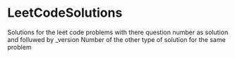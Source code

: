 # LeetCodeSolutions
Solutions for the leet code problems with there question number as solution and folluwed by _version Number of the other type of solution for the same problem
